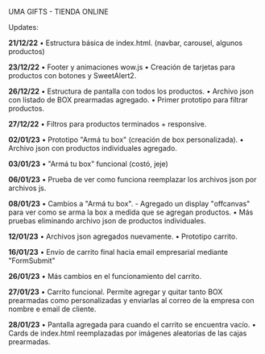 UMA GIFTS - TIENDA ONLINE

Updates:

**21/12/22**
  • Estructura básica de index.html. (navbar, carousel, algunos productos)

**23/12/22**
  • Footer y animaciones wow.js
  • Creación de tarjetas para productos con botones y SweetAlert2.

**26/12/22**
  • Estructura de pantalla con todos los productos.
  • Archivo json con listado de BOX prearmadas agregado.
  • Primer prototipo para filtrar productos.

**27/12/22**
  • Filtros para productos terminados + responsive.

**02/01/23**
  • Prototipo "Armá tu box" (creación de box personalizada).
  • Archivo json con productos individuales agregado.

**03/01/23**
  • "Armá tu box" funcional (costó, jeje)

**06/01/23**
  • Prueba de ver como funciona reemplazar los archivos json por archivos js.

**08/01/23**
  • Cambios a "Armá tu box".
    - Agregado un display "offcanvas" para ver como se arma la box a medida que se agregan productos.
  • Más pruebas eliminando archivo json de productos individuales.

**12/01/23**
  • Archivos json agregados nuevamente.
  • Prototipo carrito.
  
**16/01/23**
  • Envío de carrito final hacia email empresarial mediante "FormSubmit"

**26/01/23**
  • Más cambios en el funcionamiento del carrito.

**27/01/23**
  • Carrito funcional. Permite agregar y quitar tanto BOX prearmadas como personalizadas y enviarlas al correo de la empresa con nombre e email de cliente.

**28/01/23**
  • Pantalla agregada para cuando el carrito se encuentra vacío.
  • Cards de index.html reemplazadas por imágenes aleatorias de las cajas prearmadas.
